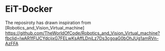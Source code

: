 # EiT-Docker
The reposiroty has drawn inspiration from [Robotics_and_Vision_Virtual_machine] https://github.com/TheWorldOfCode/Robotics_and_Vision_Virtual_machine?fbclid=IwAR1fFlJCYdcijxG7FELwKsAffLDniLz7Ds3cgoaG0bOhJUg1amRVn-AzFFA
